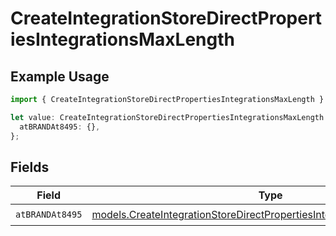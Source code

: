 # CreateIntegrationStoreDirectPropertiesIntegrationsMaxLength

## Example Usage

```typescript
import { CreateIntegrationStoreDirectPropertiesIntegrationsMaxLength } from "@vercel/sdk/models/createintegrationstoredirectop.js";

let value: CreateIntegrationStoreDirectPropertiesIntegrationsMaxLength = {
  atBRANDAt8495: {},
};
```

## Fields

| Field                                                                                                                                                  | Type                                                                                                                                                   | Required                                                                                                                                               | Description                                                                                                                                            |
| ------------------------------------------------------------------------------------------------------------------------------------------------------ | ------------------------------------------------------------------------------------------------------------------------------------------------------ | ------------------------------------------------------------------------------------------------------------------------------------------------------ | ------------------------------------------------------------------------------------------------------------------------------------------------------ |
| `atBRANDAt8495`                                                                                                                                        | [models.CreateIntegrationStoreDirectPropertiesIntegrationsAtBRANDAt8495](../models/createintegrationstoredirectpropertiesintegrationsatbrandat8495.md) | :heavy_check_mark:                                                                                                                                     | N/A                                                                                                                                                    |